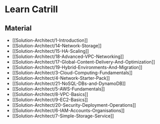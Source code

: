 # Learn Catrill

## Material

- [[Solution-Architect/1-Introduction]]
- [[Solution-Architect/14-Network-Storage]]
- [[Solution-Architect/15-HA-Scaling]]
- [[Solution-Architect/18-Advanced-VPC-Networking]]
- [[Solution-Architect/17-Global-Content-Delivery-And-Optimization]]
- [[Solution-Architect/19-Hybrid-Environments-And-Migration]]
- [[Solution-Architect/3-Cloud-Computing-Fundamentals]]
- [[Solution-Architect/4-Network-Starter-Pack]]
- [[Solution-Architect/21-NoSQL-DBs-and-DynamoDB]]
- [[Solution-Architect/5-AWS-Fundamentals]]
- [[Solution-Architect/8-VPC-Basics]]
- [[Solution-Architect/9-EC2-Basics]]
- [[Solution-Architect/20-Security-Deployment-Operations]]
- [[Solution-Architect/6-IAM-Accounts-Organisations]]
- [[Solution-Architect/7-Simple-Storage-Service]]
